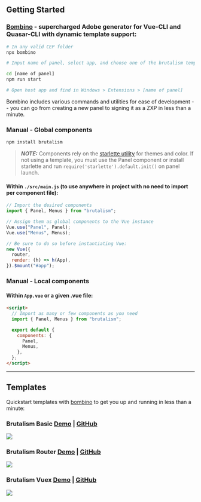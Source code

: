 ## Getting Started

### [Bombino](https://github.com/Inventsable/bombino) - supercharged Adobe generator for Vue-CLI and Quasar-CLI with dynamic template support:

```bash
# In any valid CEP folder
npx bombino

# Input name of panel, select app, and choose one of the brutalism templates below

cd [name of panel]
npm run start

# Open host app and find in Windows > Extensions > [name of panel]
```

Bombino includes various commands and utilities for ease of development -- you can go from creating a new panel to signing it as a ZXP in less than a minute.

### Manual - Global components

```bash
npm install brutalism
```

> **_NOTE:_** Components rely on the [starlette utility](https://github.com/Inventsable/starlette) for themes and color. If not using a template, you must use the Panel component or install starlette and run `require('starlette').default.init()` on panel launch.

#### Within `./src/main.js` (to use anywhere in project with no need to import per component file):

```js
// Import the desired components
import { Panel, Menus } from "brutalism";

// Assign them as global components to the Vue instance
Vue.use("Panel", Panel);
Vue.use("Menus", Menus);

// Be sure to do so before instantiating Vue:
new Vue({
  router,
  render: (h) => h(App),
}).$mount("#app");
```

### Manual - Local components

#### Within `App.vue` or a given .vue file:

```html
<script>
  // Import as many or few components as you need
  import { Panel, Menus } from "brutalism";

  export default {
    components: {
      Panel,
      Menus,
    },
  };
</script>
```

---

## Templates

Quickstart templates with [bombino](https://github.com/Inventsable/bombino) to get you up and running in less than a minute:

### Brutalism Basic [Demo](https://brutalism.netlify.app/#/basic) | [GitHub](https://github.com/battleaxedotco/bombino-brutalism-basic)

![](https://github.com/battleaxedotco/bombino-brutalism-basic/blob/master/src/assets/template.png?raw=true)

### Brutalism Router [Demo](https://brutalism.netlify.app/#/router) | [GitHub](https://github.com/battleaxedotco/bombino-brutalism-router)

![](https://github.com/battleaxedotco/bombino-brutalism-router/blob/master/src/assets/template.png?raw=true)

### Brutalism Vuex [Demo](https://brutalism.netlify.app/#/vuex) | [GitHub](https://github.com/battleaxedotco/bombino-brutalism-vuex)

![](https://github.com/battleaxedotco/bombino-brutalism-vuex/blob/master/src/assets/template.png?raw=true)
